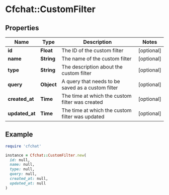 # Cfchat::CustomFilter

## Properties

| Name | Type | Description | Notes |
| ---- | ---- | ----------- | ----- |
| **id** | **Float** | The ID of the custom filter | [optional] |
| **name** | **String** | The name of the custom filter | [optional] |
| **type** | **String** | The description about the custom filter | [optional] |
| **query** | **Object** | A query that needs to be saved as a custom filter | [optional] |
| **created_at** | **Time** | The time at which the custom filter was created | [optional] |
| **updated_at** | **Time** | The time at which the custom filter was updated | [optional] |

## Example

```ruby
require 'cfchat'

instance = Cfchat::CustomFilter.new(
  id: null,
  name: null,
  type: null,
  query: null,
  created_at: null,
  updated_at: null
)
```

